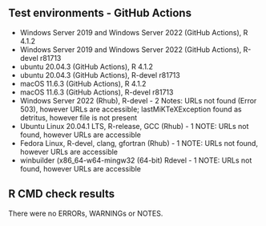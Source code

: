 ## Test environments - GitHub Actions
* Windows Server 2019 and Windows Server 2022 (GitHub Actions), R 4.1.2
* Windows Server 2019 and Windows Server 2022 (GitHub Actions), R-devel r81713
* ubuntu 20.04.3 (GitHub Actions), R 4.1.2
* ubuntu 20.04.3 (GitHub Actions), R-devel r81713
* macOS 11.6.3 (GitHub Actions), R 4.1.2
* macOS 11.6.3 (GitHub Actions), R-devel r81713
* Windows Server 2022 (Rhub), R-devel - 2 Notes: URLs not found (Error 503), however URLs are accessible; lastMiKTeXException found as detritus, however file is not present
* Ubuntu Linux 20.04.1 LTS, R-release, GCC (Rhub) - 1 NOTE: URLs not found, however URLs are accessible
* Fedora Linux, R-devel, clang, gfortran (Rhub) - 1 NOTE: URLs not found, however URLs are accessible
* winbuilder (x86_64-w64-mingw32 (64-bit) Rdevel - 1 NOTE: URLs not found, however URLs are accessible

## R CMD check results
There were no ERRORs, WARNINGs or NOTES.

